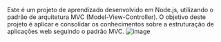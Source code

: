 Este é um projeto de aprendizado desenvolvido em Node.js, utilizando o padrão de arquitetura MVC (Model-View-Controller). O objetivo deste projeto é aplicar e consolidar os conhecimentos sobre a estruturação de aplicações web seguindo o padrão MVC.
![image](https://github.com/user-attachments/assets/f8cc7746-0966-4835-bd87-c655ff7ec76e)
